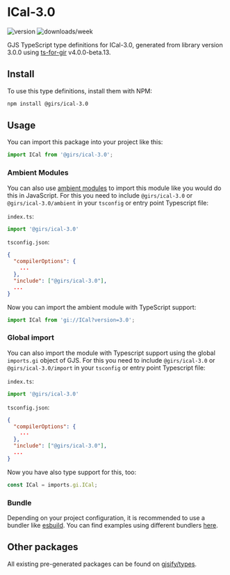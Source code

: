 
# ICal-3.0

![version](https://img.shields.io/npm/v/@girs/ical-3.0)
![downloads/week](https://img.shields.io/npm/dw/@girs/ical-3.0)


GJS TypeScript type definitions for ICal-3.0, generated from library version 3.0.0 using [ts-for-gir](https://github.com/gjsify/ts-for-gir) v4.0.0-beta.13.


## Install

To use this type definitions, install them with NPM:
```bash
npm install @girs/ical-3.0
```

## Usage

You can import this package into your project like this:
```ts
import ICal from '@girs/ical-3.0';
```

### Ambient Modules

You can also use [ambient modules](https://github.com/gjsify/ts-for-gir/tree/main/packages/cli#ambient-modules) to import this module like you would do this in JavaScript.
For this you need to include `@girs/ical-3.0` or `@girs/ical-3.0/ambient` in your `tsconfig` or entry point Typescript file:

`index.ts`:
```ts
import '@girs/ical-3.0'
```

`tsconfig.json`:
```json
{
  "compilerOptions": {
    ...
  },
  "include": ["@girs/ical-3.0"],
  ...
}
```

Now you can import the ambient module with TypeScript support: 

```ts
import ICal from 'gi://ICal?version=3.0';
```

### Global import

You can also import the module with Typescript support using the global `imports.gi` object of GJS.
For this you need to include `@girs/ical-3.0` or `@girs/ical-3.0/import` in your `tsconfig` or entry point Typescript file:

`index.ts`:
```ts
import '@girs/ical-3.0'
```

`tsconfig.json`:
```json
{
  "compilerOptions": {
    ...
  },
  "include": ["@girs/ical-3.0"],
  ...
}
```

Now you have also type support for this, too:

```ts
const ICal = imports.gi.ICal;
```

### Bundle

Depending on your project configuration, it is recommended to use a bundler like [esbuild](https://esbuild.github.io/). You can find examples using different bundlers [here](https://github.com/gjsify/ts-for-gir/tree/main/examples).

## Other packages

All existing pre-generated packages can be found on [gjsify/types](https://github.com/gjsify/types).

